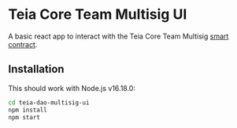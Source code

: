 # Teia Core Team Multisig UI

A basic react app to interact with the Teia Core Team Multisig [smart contract](https://github.com/teia-community/teia-smart-contracts/blob/main/python/contracts/daoMultisig.py).

## Installation

This should work with Node.js v16.18.0:

```bash
cd teia-dao-multisig-ui
npm install
npm start
```
